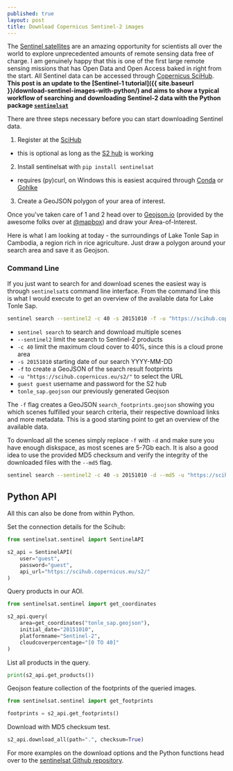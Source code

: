 ```yaml
---
published: true
layout: post
title: Download Copernicus Sentinel-2 images
---
```

The [Sentinel satellites](http://www.esa.int/Our_Activities/Observing_the_Earth/Copernicus/Overview4) are an amazing opportunity for scientists all over the world to explore unprecedented amounts of remote sensing data free of charge. I am genuinely happy that this is one of the first large remote sensing missions that has Open Data and Open Access baked in right from the start. All Sentinel data can be accessed through [Copernicus SciHub](https://scihub.copernicus.eu). **This post is an update to the [Sentinel-1 tutorial]({{ site.baseurl }}/download-sentinel-images-with-python/) and aims to show a typical workflow of searching and downloading Sentinel-2 data with the Python package [`sentinelsat`](https://github.com/ibamacsr/sentinelsat)**

There are three steps necessary before you can start downloading Sentinel data.

1. Register at the [SciHub](https://scihub.copernicus.eu)
  - this is optional as long as the [S2 hub](https://scihub.copernicus.eu/s2/) is working
2. Install sentinelsat with `pip install sentinelsat`
  - requires (py)curl, on Windows this is easiest acquired through [Conda](https://anaconda.org/anaconda/pycurl) or [Gohlke](http://www.lfd.uci.edu/~gohlke/pythonlibs/#pycurl)
3. Create a GeoJSON polygon of your area of interest.

Once you've taken care of 1 and 2 head over to [Geojson.io](http://geojson.io/) (provided by the awesome folks over at [@mapbox](https://twitter.com/mapbox)) and draw your Area-of-Interest.

Here is what I am looking at today - the surroundings of Lake Tonle Sap in Cambodia, a region rich in rice agriculture. Just draw a polygon around your search area and save it as Geojson.

<script src="https://embed.github.com/view/geojson/fernerkundung/fernerkundung.github.io/master/media/tonle_sap.geojson"></script>

### Command Line

If you just want to search for and download scenes the easiest way is through `sentinelsat`s command line interface. From the command line this is what I would execute to get an overview of the available data for Lake Tonle Sap.

```bash
sentinel search --sentinel2 -c 40 -s 20151010 -f -u "https://scihub.copernicus.eu/s2/" guest guest tonle_sap.geojson
```

- `sentinel search` to search and download multiple scenes
- `--sentinel2` limit the search to Sentinel-2 products
- `-c 40` limit the maximum cloud cover to 40%, since this is a cloud prone area
- `-s 20151010` starting date of our search YYYY-MM-DD
- `-f` to create a GeoJSON of the search result footprints
- `-u "https://scihub.copernicus.eu/s2/"` to select the URL
- `guest guest` username and password for the S2 hub
- `tonle_sap.geojson` our previously generated Geojson

The `-f` flag creates a GeoJSON `search_footprints.geojson` showing you which scenes fulfilled your search criteria, their respective download links and more metadata. This is a good starting point to get an overview of the available data.

<script src="https://embed.github.com/view/geojson/fernerkundung/fernerkundung.github.io/master/media/search_footprints_tonle_sap.geojson"></script>

To download all the scenes simply replace `-f` with `-d` and make sure you have enough diskspace, as most scenes are 5-7Gb each. It is also a good idea to use the provided MD5 checksum and verify the integrity of the downloaded files with the `--md5` flag.

```bash
sentinel search --sentinel2 -c 40 -s 20151010 -d --md5 -u "https://scihub.copernicus.eu/s2/" guest guest tonle_sap.geojson
```

## Python API
All this can also be done from within Python.

Set the connection details for the Scihub:

```python
from sentinelsat.sentinel import SentinelAPI

s2_api = SentinelAPI(
    user="guest",
    password="guest",
    api_url="https://scihub.copernicus.eu/s2/"
)
```

Query products in our AOI.

```python
from sentinelsat.sentinel import get_coordinates

s2_api.query(
    area=get_coordinates("tonle_sap.geojson"),
    initial_date="20151010",
    platformname="Sentinel-2",
    cloudcoverpercentage="[0 TO 40]"
)
```

List all products in the query.

```python
print(s2_api.get_products())
```

Geojson feature collection of the footprints of the queried images.

```python
from sentinelsat.sentinel import get_footprints

footprints = s2_api.get_footprints()
```

Download with MD5 checksum test.

```python
s2_api.download_all(path=".", checksum=True)
```

For more examples on the download options and the Python functions head over to the [sentinelsat Github repository](https://github.com/ibamacsr/sentinelsat).
